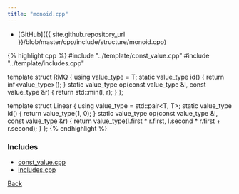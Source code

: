 ```yaml
---
title: "monoid.cpp"
---
```


- [GitHub]({{ site.github.repository_url }}/blob/master/cpp/include/structure/monoid.cpp)

{% highlight cpp %}
#include "../template/const_value.cpp"
#include "../template/includes.cpp"

template <typename T> struct RMQ {
  using value_type = T;
  static value_type id() { return inf<value_type>(); }
  static value_type op(const value_type &l, const value_type &r) {
    return std::min(l, r);
  }
};

template <typename T> struct Linear {
  using value_type = std::pair<T, T>;
  static value_type id() { return value_type(1, 0); }
  static value_type op(const value_type &l, const value_type &r) {
    return value_type(l.first * r.first, l.second * r.first + r.second);
  }
};
{% endhighlight %}

### Includes

- [const_value.cpp](../template/const_value)
- [includes.cpp](../template/includes)

[Back](../..)
